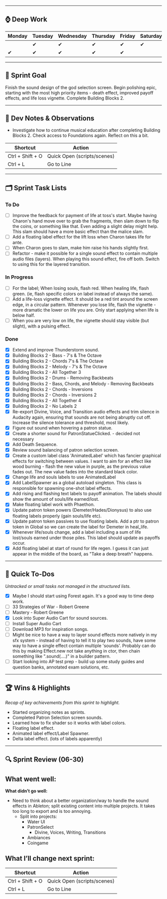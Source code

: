 
---
## ⌚ Deep Work
| Monday | Tuesday | Wednesday | Thursday | Friday | Saturday | Sunday |
| ------ | ------- | --------- | -------- | ------ | -------- | ------ |
|        | ✔       | ✔         | ✔<br>    | ✔<br>  | ✔<br>    | ✔<br>  |
| ✔<br>  | ✔<br>   | ✔<br>     | ✔<br>    | ✔<br>  |          |        |

---
## 🎯 Sprint Goal  
Finish the sound design of the god selection screen. Begin polishing epic, starting with the most high priority items - death effect, improved payoff effects, and life loss vignette. Complete Building Blocks 2.

---
## 🧠 Dev Notes & Observations  
- Investigate how to continue musical education after completing Building Blocks 2. Check access to Foundations again. Reflect on this a bit.

| Shortcut           | Action                                        |
|--------------------|------------------------------------------------|
| Ctrl + Shift + O   | Quick Open (scripts/scenes)                    |
| Ctrl + L           | Go to Line                                     |

---
## 🗂️ Sprint Task Lists
### To Do  
- [ ] Improve the feedback for payment of life at toss's start. Maybe having Charon's hand move over to grab the fragments, then slam down to flip the coins, or something like that. Even adding a slight delay might help. This slam should have a more basic effect than the malice slam. 
- [ ] Add a floating label effect for the lift loss when Charon takes life for ante.
- [ ] When Charon goes to slam, make him raise his hands slightly first. 
- [ ] Refactor - make it possible for a single sound effect to contain multiple audio files (layers). When playing this sound effect, fire off both. Switch to using this for the layered transition.
### In Progress  
- [ ] For the label; When losing souls, flash red. When healing life, flash green. (ie, flash specific colors on label instead of always the same). 
- [ ] Add a life-loss vignette effect. It should be a red tint around the screen edge, in a circular pattern. Whenever you lose life, flash the vignette - more dramatic the lower on life you are. Only start applying when life is below half.
- [ ] When you are very low on life, the vignette should stay visible (but slight), with a pulsing effect. 
### Done  
- [x] Extend and improve Thunderstorm sound.
- [x] Building Blocks 2 - Bass - 7's & The Octave 
- [x] Building Blocks 2 - Chords 7's & The Octave
- [x] Building Blocks 2 - Melody - 7's & The Octave
- [x] Building Blocks 2 - All Together 3
- [x] Building Blocks 2 - Drums - Removing Backbeats
- [x] Building Blocks 2 - Bass, Chords, and Melody - Removing Backbeats
- [x] Building Blocks 2 - Chords - Inversions
- [x] Building Blocks 2 - Chords - Inversions 2
- [x] Building Blocks 2 - All Together 4
- [x] Building Blocks 2 - No Labels 2
- [x] Re-export Divine, Voice, and Transition audio effects and trim silence in Audacity again, ensuring that sounds are not being abruptly cut off. Increase the silence tolerance and threshold, most likely.
- [x] Figure out sound when hovering a patron statue.
- [x] Create a shorter sound for PatronStatueClicked. - decided not necessary
- [x] Add Death Sequence.
- [x] Review sound balancing of patron selection screen.
- [x] Create a custom label class 'AnimatedLabel' which has fancier graphical effects for switching between values. I want to aim for an effect like wood burning - flash the new value in purple, as the previous value fades out. The new value fades into the standard black color.
- [x] Change life and souls labels to use AnimatedLabel
- [x] Add LabelSpawner as a global autoload singleton. This class is responsible for spawning one-shot label effects. 
- [x] Add rising and flashing text labels to payoff animation. The labels should show the amount of souls/life earned/lost.
- [x] Make floating label work with Phaethon.
- [x] Update patron token powers (Demeter/Hades/Dionysus) to also use floating labels properly (gain souls/life etc).
- [x] Update patron token passives to use floating labels. Add a ptr to patron token in Global so we can create the label for Demeter in heal_life. 
- [x] Whenever life/souls change, add a label including a sum of life lost/souls earned under those piles. This label should update as payoffs occur.
- [x] Add floating label at start of round for life regen. I guess it can just appear in the middle of the board, as "Take a deep breath" happens.

---
## 📝 Quick To-Dos  
_Untracked or small tasks not managed in the structured lists._
- [x] Maybe I should start using Forest again. It's a good way to time deep work.
- [ ] 33 Strategies of War - Robert Greene
- [ ] Mastery - Robert Greene
- [x] Look into Super Audio Cart for sound sources. 
- [ ] Install Super Audio Cart
- [ ] Download MP3 for inspiration songs.
- [ ] Might be nice to have a way to layer sound effects more natively in my sfx system - instead of having to tell it to play two sounds, have some way to have a single effect contain multiple 'sounds'. Probably can do this by making Effect.new not take anything in ctor, then chain something like ".sound(....)" in a builder pattern.
- [ ] Start looking into AP test prep - build up some study guides and question banks, annotated exam solutions, etc.

---
## 🏆 Wins & Highlights
_Recap of key achievements from this sprint to highlight._
- Started organizing notes as sprints.
- Completed Patron Selection screen sounds.
- Learned how to fix shader so it works with label colors.
- Floating label effect.
- Animated label effect/Label Spawner.
- Delta label effect. (lots of labels apparently)

---
## 🔍 Sprint Review (06-30)  
**What went well:**  
-  

**What didn’t go well:**  
-  Need to think about a better organization/way to handle the sound effects in Ableton; split existing content into multiple projects. It takes too long to export and is too annoying.
	- Split into projects:
		- Water UI
		- PatronSelect
			- Divine, Voices, Writing, Transitions
		- Ambiances
		- Coingame

**What I’ll change next sprint:**  
-  


| Shortcut           | Action                                        |
|--------------------|------------------------------------------------|
| Ctrl + Shift + O   | Quick Open (scripts/scenes)                    |
| Ctrl + L           | Go to Line                                     |